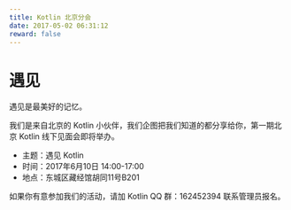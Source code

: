 ```yaml
---
title: Kotlin 北京分会
date: 2017-05-02 06:31:12
reward: false
---
```


# 遇见

遇见是最美好的记忆。

我们是来自北京的 Kotlin 小伙伴，我们企图把我们知道的都分享给你，第一期北京 Kotlin 线下见面会即将举办。

* 主题：遇见 Kotlin
* 时间：2017年6月10日 14:00-17:00
* 地点：东城区藏经馆胡同11号B201

如果你有意参加我们的活动，请加 Kotlin QQ 群：162452394 联系管理员报名。